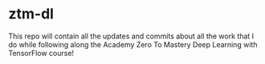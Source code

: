 # ztm-dl
This repo will contain all the updates and commits about all the work that I do while following along the Academy Zero To Mastery Deep Learning with TensorFlow course!
